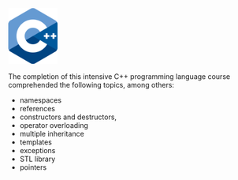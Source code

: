 <img src="logo.png" alt="drawing" width="100"/>

The completion of this intensive C++ programming language course comprehended the following topics, among others:
- namespaces
- references
- constructors and destructors,
- operator overloading
- multiple inheritance
- templates
- exceptions
- STL library
- pointers